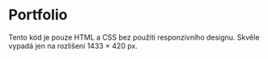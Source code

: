 # Portfolio
Tento kód je pouze HTML a CSS bez použití responzivního designu. Skvěle vypadá jen na rozlišení 1433 × 420 px.
